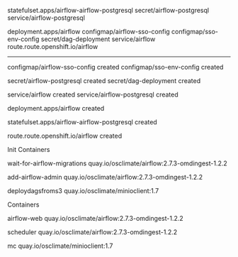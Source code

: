 statefulset.apps/airflow-airflow-postgresql
secret/airflow-postgresql
service/airflow-postgresql



deployment.apps/airflow
configmap/airflow-sso-config
configmap/sso-env-config
secret/dag-deployment
service/airflow
route.route.openshift.io/airflow






--------------

configmap/airflow-sso-config created
configmap/sso-env-config created

secret/airflow-postgresql created
secret/dag-deployment created

service/airflow created
service/airflow-postgresql created

deployment.apps/airflow created

statefulset.apps/airflow-airflow-postgresql created

route.route.openshift.io/airflow created

<!-- -------------------------------------------------------- -->

Init Containers

wait-for-airflow-migrations
quay.io/osclimate/airflow:2.7.3-omdingest-1.2.2

add-airflow-admin
quay.io/osclimate/airflow:2.7.3-omdingest-1.2.2

deploydagsfroms3
quay.io/osclimate/minioclient:1.7

<!-- -------------------------------------------------------- -->

Containers

airflow-web
quay.io/osclimate/airflow:2.7.3-omdingest-1.2.2

scheduler
quay.io/osclimate/airflow:2.7.3-omdingest-1.2.2

mc
quay.io/osclimate/minioclient:1.7